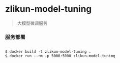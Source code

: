 # zlikun-model-tuning

> 大模型微调服务



### 服务部署

```shell

$ docker build -t zlikun-model-tuning .
$ docker run --rm -p 5000:5000 zlikun-model-tuning

```
